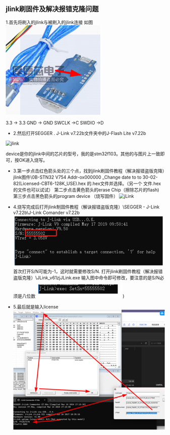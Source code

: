 ## jlink刷固件及解决报错克隆问题

1.首先将刷入的jlink与被刷入的jlink连接
如图![jlink](https://github.com/changfengpro/stm32/blob/master/jlink刷固件教程（解决报错盗版克隆）/图片/jlink(1).jpg?raw=true)

3.3 -> 3.3
GND -> GND
SWCLK ->C
SWDIO ->D

* 2.然后打开SEGGER . J-Link v7.22b文件夹中的J-Flash Lite v7.22b
  
 ![jlink](https:/github.com/changfengpro/stm32/blob/master/jlink刷固件教程（解达报供盗版克隆）/图片Ljlink(5).png?raw=true)

device是你的jlink中间的芯片的型号，我的是stm32f103。其他的与图片上一致即可，按OK进入烧写。

* 3.第一步点击红色箭头处的三个点，找到jlink刷固件教程（解决报错盗版克降）jlink图件\0B-STN32 V754 Addr-ox000000 _Change date to to 30-02-82(Licensed-CBT6-128K_USE).hex 的.hex文件并选择。（另一个    文件.hex的文件也可以试试）
    第二步点击黄色箭头的erase Chip（擦除芯片的flash)
    第三步点击黑色箭头的program device （烧写固件）
    ![jLink](https://github.com/changfengpro/stm32/blob/masterLjlink刷周件教理（解决报错盗版克隆）/图片/jlink(6)-png?raw=true)
* 4.烧写完成后打开jlink制固件教程（解诀报错盗版克隆）\SEGGER - J-Link v7.22b\J-Link Comander v7.22b
  ![jlink](https://github.com/changfengpro/stm32/blob/master/jlink%E5%88%B7%E5%9B%BA%E4%BB%B6%E6%95%99%E7%A8%8B%EF%BC%88%E8%A7%A3%E5%86%B3%E6%8A%A5%E9%94%99%E7%9B%97%E7%89%88%E5%85%8B%E9%9A%86%EF%BC%89/%E5%9B%BE%E7%89%87/jlink%EF%BC%883%EF%BC%89.png)
首次打开S/N可能为-1，这时就需要修改S/N.
打开jlink刷固件教程（解决报错盗版克隆）\JLink_v61zjJLink.exe
输入图中命令即可修改，要注意的是S/N必须是八位数       ![jlink](https://github.com/changfengpro/stm32/blob/master/jlink%E5%88%B7%E5%9B%BA%E4%BB%B6%E6%95%99%E7%A8%8B%EF%BC%88%E8%A7%A3%E5%86%B3%E6%8A%A5%E9%94%99%E7%9B%97%E7%89%88%E5%85%8B%E9%9A%86%EF%BC%89/%E5%9B%BE%E7%89%87/jlink(4).png))

* 5.最后就是输入license
  ![jlink](https://github.com/changfengpro/stm32/blob/master/jlink%E5%88%B7%E5%9B%BA%E4%BB%B6%E6%95%99%E7%A8%8B%EF%BC%88%E8%A7%A3%E5%86%B3%E6%8A%A5%E9%94%99%E7%9B%97%E7%89%88%E5%85%8B%E9%9A%86%EF%BC%89/%E5%9B%BE%E7%89%87/jlink(2).jpg)
